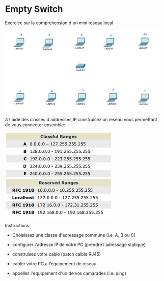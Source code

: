 # Empty Switch


Exercice sur la comprehension d'un mini reseau local

![alt tag](./EmptySwitch.png)

A l'aide des classes d'addresses IP construisez un reseau vous permettant de vous connecter ensemble:

![alt tag](./LAN-Ranges.png)

Instructions:

* Choisissez une classe d'adressage commune (i.e. A, B ou C)

* configurer l'adresse IP de votre PC (prendre l'adressage statique)

* construisez votre cable (patch calble RJ45)

* cabler votre PC a l'equipement de reseau

* appellez l'equipement d'un de vos camarades (i.e. ping)


